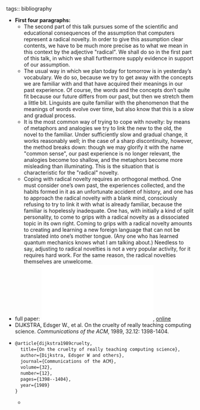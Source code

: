 tags:: bibliography

- **First four paragraphs:**
	- The second part of this talk pursues some of the scientific and educational consequences of the assumption that computers represent a radical novelty. In order to give this assumption clear contents, we have to be much more precise as to what we mean in this context by the adjective "radical". We shall do so in the first part of this talk, in which we shall furthermore supply evidence in support of our assumption.
	- The usual way in which we plan today for tomorrow is in yesterday’s vocabulary. We do so, because we try to get away with the concepts we are familiar with and that have acquired their meanings in our past experience. Of course, the words and the concepts don’t quite fit because our future differs from our past, but then we stretch them a little bit. Linguists are quite familiar with the phenomenon that the meanings of words evolve over time, but also know that this is a slow and gradual process.
	- It is the most common way of trying to cope with novelty: by means of metaphors and analogies we try to link the new to the old, the novel to the familiar. Under sufficiently slow and gradual change, it works reasonably well; in the case of a sharp discontinuity, however, the method breaks down: though we may glorify it with the name "common sense", our past experience is no longer relevant, the analogies become too shallow, and the metaphors become more misleading than illuminating. This is the situation that is characteristic for the "radical" novelty.
	- Coping with radical novelty requires an orthogonal method. One must consider one’s own past, the
	  experiences collected, and the habits formed in it as an unfortunate accident of history, and one has to approach the radical novelty with a blank mind, consciously refusing to try to link it with what is already familiar, because the familiar is hopelessly inadequate. One has, with initially a kind of split personality, to come to grips with a radical novelty as a dissociated topic in its own right. Coming to grips with a radical novelty amounts to creating and learning a new foreign language that can not be translated into one’s mother tongue. (Any one who has learned quantum mechanics knows what I am talking about.) Needless to say, adjusting to radical novelties is not a very popular activity, for it requires hard work. For the same reason, the radical novelties themselves are unwelcome.
- full paper: ![local copy](../assets/on-the-cruelty-of-really-teaching-computer-science_1677070353612_0.pdf), [online](https://www.psy.gla.ac.uk/~steve/educ/dijk/EWD1036.v4.pdf)
- DIJKSTRA, Edsger W., et al. On the cruelty of really teaching computing science. *Communications of the ACM*, 1989, 32.12: 1398-1404.
- ```
  @article{dijkstra1989cruelty,
    title={On the cruelty of really teaching computing science},
    author={Dijkstra, Edsger W and others},
    journal={Communications of the ACM},
    volume={32},
    number={12},
    pages={1398--1404},
    year={1989}
  }
  ```
	-